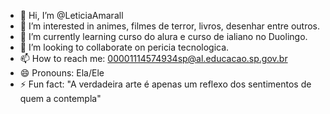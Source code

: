 - 👋 Hi, I’m @LeticiaAmarall
- 👀 I’m interested in animes, filmes de terror, livros, desenhar entre outros.
- 🌱 I’m currently learning curso do alura e curso de ialiano no Duolingo.
- 💞️ I’m looking to collaborate on pericia tecnologica.
- 📫 How to reach me: 00001114574934sp@al.educacao.sp.gov.br
- 😄 Pronouns: Ela/Ele
- ⚡ Fun fact: "A verdadeira arte é apenas um reflexo dos sentimentos de quem a contempla"

<!---
LeticiaAmarall/LeticiaAmarall is a ✨ special ✨ repository because its `README.md` (this file) appears on your GitHub profile.
You can click the Preview link to take a look at your changes.
--->
